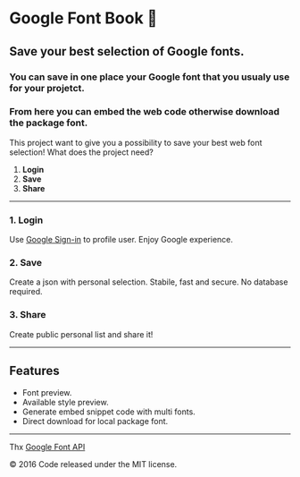 # Google Font Book &#128214;

## Save your best selection of Google fonts.

### You can save in one place your Google font that you usualy use for your projetct.
### From here you can embed the web code otherwise download the package font.

This project want to give you a possibility to save your best web font selection!
What does the project need?
1. **Login**
2. **Save**
3. **Share**


- - -


### 1. Login
Use [Google Sign-in](https://developers.google.com/identity/sign-in/web/sign-in) to profile user.
Enjoy Google experience.

### 2. Save
Create a json with personal selection. Stabile, fast and secure.
No database required.

### 3. Share
Create public personal list and share it!


- - -


## Features
- Font preview.
- Available style preview.
- Generate embed snippet code with multi fonts.
- Direct download for local package font.


- - -


Thx [Google Font API](https://developers.google.com/fonts/)

© 2016 Code released under the MIT license.




